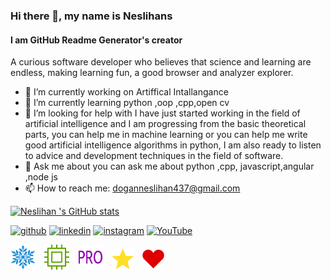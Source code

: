 ### Hi there 👋, my name is Neslihans
#### I am GitHub Readme Generator's creator
A curious software developer who believes that science and learning are endless, making learning fun, a good browser and analyzer explorer.

- 🔭 I’m currently working on Artiffical Intallangance  
- 🌱 I’m currently learning python ,oop ,cpp,open cv 
- 🤔 I’m looking for help with I have just started working in the field of artificial intelligence and I am progressing from the basic theoretical parts, you can help me in machine learning or you can help me write good artificial intelligence algorithms in python, I am also ready to listen to advice and development techniques in the field of software. 
- 💬 Ask me about you can ask me about python ,cpp, javascript,angular ,node js 
- 📫 How to reach me: doganneslihan437@gmail.com 

[![Neslihan 's GitHub stats](https://github-readme-stats.vercel.app/api?username=neslihandogann)](https://github.com/neslihandogann/github-readme-stats)

[<img src='https://cdn.jsdelivr.net/npm/simple-icons@3.0.1/icons/github.svg' alt='github' height='40' color='white'>](https://github.com/https://github.com/neslihandogann)  [<img src='https://cdn.jsdelivr.net/npm/simple-icons@3.0.1/icons/linkedin.svg' alt='linkedin' height='40'>](https://www.linkedin.com/in/neslihan-do%C4%9Fan-922415203/)  [<img src='https://cdn.jsdelivr.net/npm/simple-icons@3.0.1/icons/instagram.svg' alt='instagram' height='40'>](https://www.instagram.com/https://www.instagram.com/neslii0v1//)  [<img src='https://cdn.jsdelivr.net/npm/simple-icons@3.0.1/icons/youtube.svg' alt='YouTube' height='40'>](https://www.youtube.com/channel/https://www.youtube.com/channel/UCAn4IhYmoZa5VIROSAYC-IQ)  

<a href='https://archiveprogram.github.com/'><img src='https://raw.githubusercontent.com/acervenky/animated-github-badges/master/assets/acbadge.gif' width='40' height='40'></a> <a href='https://docs.github.com/en/developers'><img src='https://raw.githubusercontent.com/acervenky/animated-github-badges/master/assets/devbadge.gif' width='40' height='40'></a> <a href='https://github.com/pricing'><img src='https://raw.githubusercontent.com/acervenky/animated-github-badges/master/assets/pro.gif' width='40' height='40'></a> <a href='https://stars.github.com/'><img src='https://raw.githubusercontent.com/acervenky/animated-github-badges/master/assets/starbadge.gif' width='35' height='35'></a> <a href='https://docs.github.com/en/github/supporting-the-open-source-community-with-github-sponsors'><img src='https://raw.githubusercontent.com/acervenky/animated-github-badges/master/assets/sponsorbadge.gif' width='35' height='35'></a> 







